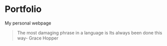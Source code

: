 # Portfolio
 My personal webpage

 > The most damaging phrase in a language is Its always been done this way- Grace Hopper
